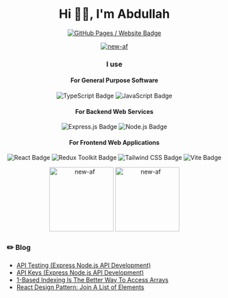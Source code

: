 <h1 align="center">Hi 👋🏽, I'm Abdullah</h1>

<p align="center">
    <a href="https://af-dev.com/">
        <img src="https://img.shields.io/badge/Website-121013?style=for-the-badge&logo=githubpages&logoColor=white" alt="GitHub Pages / Website Badge" />
    </a>
</p>

<p align="center">
    <a href="https://github.com/ryo-ma/github-profile-trophy">
        <img src="https://github-profile-trophy.vercel.app/?username=new-af&row=1&column=3&no-frame=true&theme=dark_lover&no-bg=true" alt="new-af" />
    </a>
</p>

<h3 align="center">I use</h3>

<h4 align="center">For General Purpose Software</h4>
<p align="center">

<img src="https://img.shields.io/badge/TypeScript-3178C6?logo=typescript&logoColor=fff&style=for-the-badge" alt="TypeScript Badge" />

<img src="https://img.shields.io/badge/JavaScript-F7DF1E?logo=javascript&logoColor=000&style=for-the-badge" alt="JavaScript Badge"/>

</p>

<h4 align="center">For Backend Web Services</h4>
<p align="center">

<img src="https://img.shields.io/badge/Express-000?logo=express&logoColor=fff&style=for-the-badge" alt="Express.js Badge"/>

<img src="https://img.shields.io/badge/Node.js-393?logo=nodedotjs&logoColor=fff&style=for-the-badge" alt="Node.js Badge"/>

</p>

<h4 align="center">For Frontend Web Applications</h4>
<p align="center">

<img src="https://img.shields.io/badge/React-61DAFB?style=for-the-badge&logo=react&logoColor=000000" alt="React Badge"/>

<img src="https://img.shields.io/badge/Redux%20Toolkit-764ABC?logo=redux&logoColor=fff&style=for-the-badge" alt="Redux Toolkit Badge"/>

<img src="https://img.shields.io/badge/Tailwind%20CSS-06B6D4?logo=tailwindcss&logoColor=fff&style=for-the-badge" alt="Tailwind CSS Badge">

<img src="https://img.shields.io/badge/Vite-B73BFE?style=for-the-badge&logo=vite&logoColor=FFD62E" alt="Vite Badge"/>

</p>


<p align="center">
    <img src="https://github-readme-stats.vercel.app/api/top-langs?username=new-af&show_icons=true&theme=flat&locale=en&layout=compact&hide=tcl&custom_title=My%20most%20used%20programming%20languages&title_color=000000&card_width=400" height="150" alt="new-af" />
    <img src="https://github-readme-streak-stats.herokuapp.com/?user=new-af&theme=flat" height="150" alt="new-af" />
</p>

### ✏️ Blog

- [API Testing (Express Node.js API Development)](https://af-dev.com/blog/day-7-api-testing-node-api-dev)
- [API Keys (Express Node.js API Development)](https://af-dev.com/blog/day-6-api-keys-node-api-dev)
- <a href="https://af-dev.com/blog/1-based-array-indexing">1-Based Indexing Is The Better Way To Access Arrays</a>
- <a href="https://af-dev.com/blog/join-list">React Design Pattern: Join A List of Elements</a>
